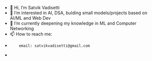 - 👋 Hi, I’m Satvik Vadisetti
- 👀 I’m interested in AI, DSA, bulding small models/projects based on AI/ML and Web Dev
- 🌱 I’m currently deepening my knowledge in ML and Computer Networking
- 📫 How to reach me:
-         email: satvikvadisetti@gmail.com
-
<!---
Satvik-1104/Satvik-1104 is a ✨ special ✨ repository because its `README.md` (this file) appears on your GitHub profile.
You can click the Preview link to take a look at your changes.
--->
